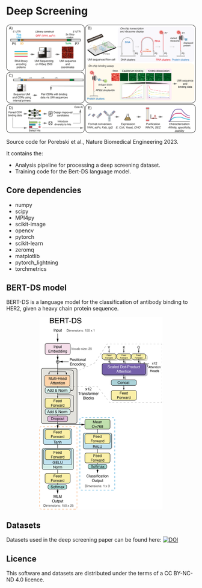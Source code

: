 # Deep Screening
<p align="center">
  <img src="./img/deepscreening.png" alt="Deep screening workflow" width="1100px" align="middle"/>
</p>

Source code for Porebski et al., Nature Biomedical Engineering 2023.

It contains the:
- Analysis pipeline for processing a deep screening dataset.
- Training code for the Bert-DS language model.

## Core dependencies

- numpy
- scipy
- MPI4py
- scikit-image
- opencv
- pytorch
- scikit-learn
- zeromq
- matplotlib
- pytorch_lightning
- torchmetrics


## BERT-DS model
BERT-DS is a language model for the classification of antibody binding to HER2, given a heavy chain protein sequence. 

<p align="center">
  <img src="./img/bert-ds.png" alt="Deep screening workflow" height="512" align="middle"/>
</p>

## Datasets
Datasets used in the deep screening paper can be found here: [![DOI](https://zenodo.org/badge/DOI/10.5281/zenodo.8241733.svg)](https://doi.org/10.5281/zenodo.8241733)

## Licence

This software and datasets are distributed under the terms of a CC BY-NC-ND 4.0 licence.